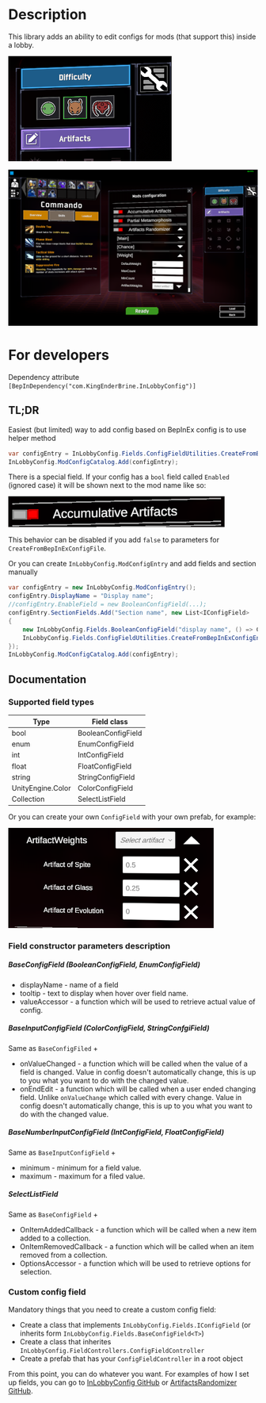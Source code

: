 # Description
This library adds an ability to edit configs for mods (that support this) inside a lobby.

![](https://github.com/KingEnderBrine/-RoR2-InLobbyConfig/blob/master/Screenshots/1.png?raw=true)

![](https://github.com/KingEnderBrine/-RoR2-InLobbyConfig/blob/master/Screenshots/2.png?raw=true)

# For developers
Dependency attribute `[BepInDependency("com.KingEnderBrine.InLobbyConfig")]`

## TL;DR
Easiest (but limited) way to add config based on BepInEx config is to use helper method
```cs
var configEntry = InLobbyConfig.Fields.ConfigFieldUtilities.CreateFromBepInExConfigFile(Config, "Display name");
InLobbyConfig.ModConfigCatalog.Add(configEntry);
```
There is a special field. If your config has a `bool` field called `Enabled` (ignored case) it will be shown next to the mod name like so:

![](https://github.com/KingEnderBrine/-RoR2-InLobbyConfig/blob/master/Screenshots/3.png?raw=true)

This behavior can be disabled if you add `false` to parameters for `CreateFromBepInExConfigFile`.

Or you can create `InLobbyConfig.ModConfigEntry` and add fields and section manually 
```cs
var configEntry = new InLobbyConfig.ModConfigEntry();
configEntry.DisplayName = "Display name";
//configEntry.EnableField = new BooleanConfigField(...);
configEntry.SectionFields.Add("Section name", new List<IConfigField>
{
    new InLobbyConfig.Fields.BooleanConfigField("display name", () => ConfigField.Value, (newValue) => ConfigField.Value = newValue),
    InLobbyConfig.Fields.ConfigFieldUtilities.CreateFromBepInExConfigEntry<int>(ConfigField)
});
InLobbyConfig.ModConfigCatalog.Add(configEntry);
```

## Documentation
### Supported field types
|Type|Field class|
|----|---|
|bool|BooleanConfigField|
|enum|EnumConfigField|
|int|IntConfigField|
|float|FloatConfigField|
|string|StringConfigField|
|UnityEngine.Color|ColorConfigField|
|Collection|SelectListField|

Or you can create your own `ConfigField` with your own prefab, for example:

![](https://github.com/KingEnderBrine/-RoR2-InLobbyConfig/blob/master/Screenshots/4.png?raw=true)

### Field constructor parameters description
##### BaseConfigField (BooleanConfigField, EnumConfigField)

* displayName - name of a field
* tooltip - text to display when hover over field name.
* valueAccessor - a function which will be used to retrieve actual value of config.

##### BaseInputConfigField (ColorConfigField, StringConfgiField)
Same as `BaseConfigFiled` +

* onValueChanged - a function which will be called when the value of a field is changed. Value in config doesn't automatically change, this is up to you what you want to do with the changed value.
* onEndEdit - a function which will be called when a user ended changing field. Unlike `onValueChange` which called with every change. Value in config doesn't automatically change, this is up to you what you want to do with the changed value.

##### BaseNumberInputConfigField (IntConfigField, FloatConfigField)
Same as `BaseInputConfigField` +

* minimum - minimum for a field value.
* maximum - maximum for a filed value.

##### SelectListField
Same as `BaseConfigField` + 

* OnItemAddedCallback - a function which will be called when a new item added to a collection.
* OnItemRemovedCallback - a function which will be called when an item removed from a collection.
* OptionsAccessor - a function which will be used to retrieve options for selection.

### Custom config field
Mandatory things that you need to create a custom config field:

* Create a class that implements `InLobbyConfig.Fields.IConfigField` (or inherits form `InLobbyConfig.Fields.BaseConfigField<T>`)
* Create a class that inherites `InLobbyConfig.FieldControllers.ConfigFieldController`
* Create a prefab that has your `ConfigFieldController` in a root object

From this point, you can do whatever you want. For examples of how I set up fields, you can go to [InLobbyConfig GitHub](https://github.com/KingEnderBrine/-RoR2-InLobbyConfig) or [ArtifactsRandomizer GitHub](https://github.com/KingEnderBrine/-RoR2-ArtifactsRandomizer).